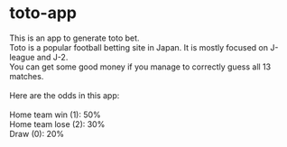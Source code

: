 # toto-app
This is an app to generate toto bet.
</br>
Toto is a popular football betting site in Japan. It is mostly focused on J-league and J-2.</br>
You can get some good money if you manage to correctly guess all 13 matches. 
</br></br>
Here are the odds in this app:
</br></br>
Home team win (1): 50%
</br>
Home team lose (2): 30%
</br>
Draw (0): 20%
